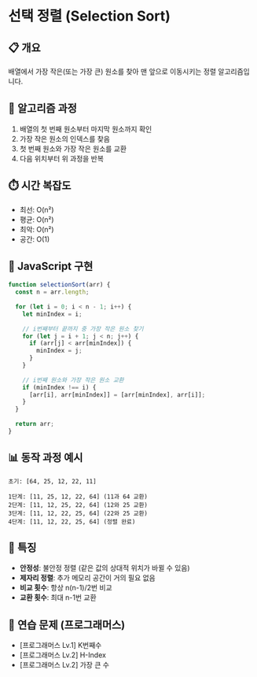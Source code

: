 # 선택 정렬 (Selection Sort)

## 📋 개요
배열에서 가장 작은(또는 가장 큰) 원소를 찾아 맨 앞으로 이동시키는 정렬 알고리즘입니다.

## 🔧 알고리즘 과정
1. 배열의 첫 번째 원소부터 마지막 원소까지 확인
2. 가장 작은 원소의 인덱스를 찾음
3. 첫 번째 원소와 가장 작은 원소를 교환
4. 다음 위치부터 위 과정을 반복

## ⏱️ 시간 복잡도
- 최선: O(n²)
- 평균: O(n²)
- 최악: O(n²)
- 공간: O(1)

## 📝 JavaScript 구현
```javascript
function selectionSort(arr) {
  const n = arr.length;
  
  for (let i = 0; i < n - 1; i++) {
    let minIndex = i;
    
    // i번째부터 끝까지 중 가장 작은 원소 찾기
    for (let j = i + 1; j < n; j++) {
      if (arr[j] < arr[minIndex]) {
        minIndex = j;
      }
    }
    
    // i번째 원소와 가장 작은 원소 교환
    if (minIndex !== i) {
      [arr[i], arr[minIndex]] = [arr[minIndex], arr[i]];
    }
  }
  
  return arr;
}
```

## 📊 동작 과정 예시
```
초기: [64, 25, 12, 22, 11]

1단계: [11, 25, 12, 22, 64] (11과 64 교환)
2단계: [11, 12, 25, 22, 64] (12와 25 교환)
3단계: [11, 12, 22, 25, 64] (22와 25 교환)
4단계: [11, 12, 22, 25, 64] (정렬 완료)
```

## 🎯 특징
- **안정성**: 불안정 정렬 (같은 값의 상대적 위치가 바뀔 수 있음)
- **제자리 정렬**: 추가 메모리 공간이 거의 필요 없음
- **비교 횟수**: 항상 n(n-1)/2번 비교
- **교환 횟수**: 최대 n-1번 교환

## 🧪 연습 문제 (프로그래머스)
- [프로그래머스 Lv.1] K번째수
- [프로그래머스 Lv.2] H-Index
- [프로그래머스 Lv.2] 가장 큰 수